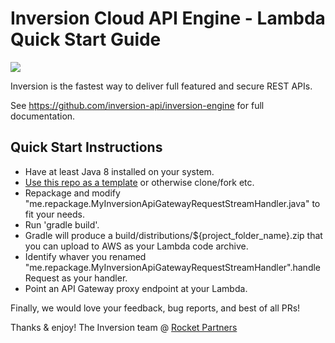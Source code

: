 # Inversion Cloud API Engine - Lambda Quick Start Guide

[![](https://travis-ci.org/inversion-api/inversion-quickstart-lambda.svg?branch=master)](https://travis-ci.org/inversion-api/inversion-quickstart-lambda)

Inversion is the fastest way to deliver full featured and secure REST APIs.

See https://github.com/inversion-api/inversion-engine for full documentation.

## Quick Start Instructions

- Have at least Java 8 installed on your system.
- [Use this repo as a template](https://help.github.com/en/github/creating-cloning-and-archiving-repositories/creating-a-repository-from-a-template) or otherwise clone/fork etc.
- Repackage and modify "me.repackage.MyInversionApiGatewayRequestStreamHandler.java" to fit your needs.
- Run 'gradle build'.
- Gradle will produce a build/distributions/${project_folder_name}.zip that you can upload to AWS as your Lambda code archive.
- Identify whaver you renamed "me.repackage.MyInversionApiGatewayRequestStreamHandler".handleRequest as your handler.
- Point an API Gateway proxy endpoint at your Lambda.


Finally, we would love your feedback, bug reports, and best of all PRs!

Thanks & enjoy!
The Inversion team @ [Rocket Partners](http://rocketpartners.io)